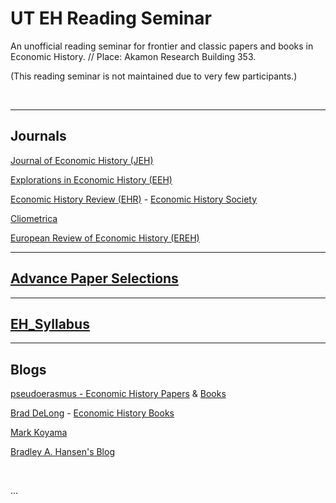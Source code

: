 # UT EH Reading Seminar

An unofficial reading seminar for frontier and classic papers and books in Economic History. 
// Place: Akamon Research Building 353. 

(This reading seminar is not maintained due to very few participants.)

<br />



------

## Journals

[Journal of Economic History (JEH)](https://www.cambridge.org/core/journals/journal-of-economic-history)

[Explorations in Economic History (EEH)](https://www.sciencedirect.com/journal/explorations-in-economic-history)

[Economic History Review (EHR)](https://onlinelibrary.wiley.com/journal/14680289) - [Economic History Society](http://www.ehs.org.uk/journal/)

[Cliometrica](https://link.springer.com/search?sortOrder=newestFirst&facet-content-type=Article&facet-journal-id=11698)

[European Review of Economic History (EREH)](https://academic.oup.com/ereh/advance-articles)

------

## [Advance Paper Selections](https://github.com/Alalalalaki/UT_EH/blob/master/Advance_EH_selection.md)

-----

## [EH_Syllabus](https://github.com/Alalalalaki/UT_EH/tree/master/EH_Syllabus)

------

## Blogs

[pseudoerasmus - Economic History Papers](https://pseudoerasmus.com/papers/) & [Books](https://pseudoerasmus.com/economic-history-books/)

[Brad DeLong](http://www.bradford-delong.com/2018/07/why-was-the-20th-century-not-a-chinese-century-an-outtake-from-slouching-towards-utopia-an-economic-history-of-the-long.html) - [Economic History Books](http://www.bradford-delong.com/2016/08/pseudoerasmuss-economic-history-reading-list.html)

[Mark Koyama](https://medium.com/@MarkKoyama/could-rome-have-had-an-industrial-revolution-4126717370a2) 

[Bradley A. Hansen's Blog](http://bradleyahansen.blogspot.com/2018/06/how-i-became-business-historian-bit-of.html)

<br />

... 
